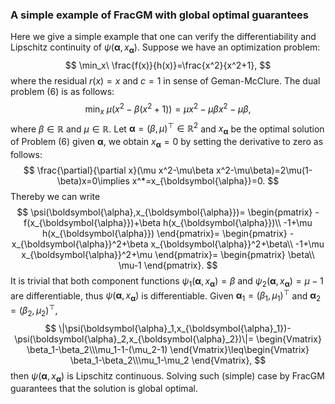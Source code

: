 ### A simple example of FracGM with global optimal guarantees

Here we give a simple example that one can verify the differentiability and Lipschitz continuity of $\psi(\boldsymbol{\alpha},x_{\boldsymbol{\alpha}})$. Suppose we have an optimization problem:
$$
\min_x\ \frac{f(x)}{h(x)}=\frac{x^2}{x^2+1},
$$
where the residual $r(x)=x$ and $c=1$ in sense of Geman-McClure. The dual problem $(6)$ is as follows:
$$
\min_x\ \mu\big(x^2-\beta(x^2+1)\big)=\mu x^2-\mu\beta x^2-\mu\beta,
$$
where $\beta\in\mathbb{R}$ and $\mu\in\mathbb{R}$. Let $\boldsymbol{\alpha}=(\beta,\mu)^\top\in\mathbb{R}^2$ and $x_{\boldsymbol{\alpha}}$ be the optimal solution of Problem (6) given $\boldsymbol{\alpha}$, we obtain $x_{\boldsymbol{\alpha}}=0$ by setting the derivative to zero as follows:
$$
\frac{\partial}{\partial x}(\mu x^2-\mu\beta x^2-\mu\beta)=2\mu(1-\beta)x=0\implies x^*=x_{\boldsymbol{\alpha}}=0.
$$
Thereby we can write 
$$
\psi(\boldsymbol{\alpha},x_{\boldsymbol{\alpha}})=
\begin{pmatrix}
-f(x_{\boldsymbol{\alpha}})+\beta h(x_{\boldsymbol{\alpha}})\\
-1+\mu h(x_{\boldsymbol{\alpha}})
\end{pmatrix}=
\begin{pmatrix}
-x_{\boldsymbol{\alpha}}^2+\beta x_{\boldsymbol{\alpha}}^2+\beta\\
-1+\mu x_{\boldsymbol{\alpha}}^2+\mu
\end{pmatrix}=
\begin{pmatrix}
\beta\\
\mu-1
\end{pmatrix}.
$$
It is trivial that both component functions $\psi_1(\boldsymbol{\alpha},x_{\boldsymbol{\alpha}})=\beta$ and $\psi_2(\boldsymbol{\alpha},x_{\boldsymbol{\alpha}})=\mu-1$ are differentiable, thus $\psi(\boldsymbol{\alpha},x_{\boldsymbol{\alpha}})$ is differentiable. Given $\boldsymbol{\alpha}_1=(\beta_1,\mu_1)^\top$ and $\boldsymbol{\alpha}_2=(\beta_2,\mu_2)^\top$,
$$
\|\psi(\boldsymbol{\alpha}_1,x_{\boldsymbol{\alpha}_1})-\psi(\boldsymbol{\alpha}_2,x_{\boldsymbol{\alpha}_2})\|=
\begin{Vmatrix}
\beta_1-\beta_2\\\mu_1-1-(\mu_2-1)
\end{Vmatrix}\leq\begin{Vmatrix}
\beta_1-\beta_2\\\mu_1-\mu_2
\end{Vmatrix},
$$
then $\psi(\boldsymbol{\alpha},x_{\boldsymbol{\alpha}})$ is Lipschitz continuous. Solving such (simple) case by FracGM guarantees that the solution is global optimal.